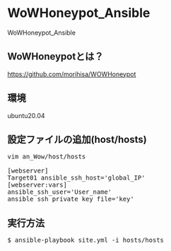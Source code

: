 # WoWHoneypot_Ansible
WoWHoneypot_Ansible

## WoWHoneypotとは？
https://github.com/morihisa/WOWHoneypot

## 環境
ubuntu20.04

## 設定ファイルの追加(host/hosts)
<pre>
vim an_Wow/host/hosts

[webserver]
Target01 ansible_ssh_host='global_IP'
[webserver:vars]
ansible_ssh_user='User_name'
ansible_ssh_private_key_file='key'
</pre>

## 実行方法
<pre>
$ ansible-playbook site.yml -i hosts/hosts
</pre>
